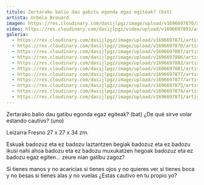 ```yaml
---
titulo: Zertarako balio dau gabitu egonda egaz egiteak? (bat)
artista: Urbela Brouard
imagen: https://res.cloudinary.com/dasijlpgz/image/upload/v1696697870/artistas/Urbela/Zertarako%20balio%20dau%20gatibu%20egonda%20egaz%20egiteak%20%28bat%29/P1070191.jpg
video: https://res.cloudinary.com/dasijlpgz/video/upload/v1696697891/artistas/Urbela/Zertarako%20balio%20dau%20gatibu%20egonda%20egaz%20egiteak%20%28bat%29/Sin_t%C3%ADtulo_1-2.mp4
galeria:
  - https://res.cloudinary.com/dasijlpgz/image/upload/v1696697871/artistas/Urbela/Zertarako%20balio%20dau%20gatibu%20egonda%20egaz%20egiteak%20%28bat%29/P1070192.jpg
  - https://res.cloudinary.com/dasijlpgz/image/upload/v1696697870/artistas/Urbela/Zertarako%20balio%20dau%20gatibu%20egonda%20egaz%20egiteak%20%28bat%29/P1070191.jpg
  - https://res.cloudinary.com/dasijlpgz/image/upload/v1696697887/artistas/Urbela/Zertarako%20balio%20dau%20gatibu%20egonda%20egaz%20egiteak%20%28bat%29/P1070215.jpg
  - https://res.cloudinary.com/dasijlpgz/image/upload/v1696697886/artistas/Urbela/Zertarako%20balio%20dau%20gatibu%20egonda%20egaz%20egiteak%20%28bat%29/P1070211.jpg
  - https://res.cloudinary.com/dasijlpgz/image/upload/v1696697882/artistas/Urbela/Zertarako%20balio%20dau%20gatibu%20egonda%20egaz%20egiteak%20%28bat%29/P1070210.jpg
  - https://res.cloudinary.com/dasijlpgz/image/upload/v1696697881/artistas/Urbela/Zertarako%20balio%20dau%20gatibu%20egonda%20egaz%20egiteak%20%28bat%29/P1070208.jpg
  - https://res.cloudinary.com/dasijlpgz/image/upload/v1696697877/artistas/Urbela/Zertarako%20balio%20dau%20gatibu%20egonda%20egaz%20egiteak%20%28bat%29/P1070205.jpg
  - https://res.cloudinary.com/dasijlpgz/image/upload/v1696697877/artistas/Urbela/Zertarako%20balio%20dau%20gatibu%20egonda%20egaz%20egiteak%20%28bat%29/P1070203.jpg
  - https://res.cloudinary.com/dasijlpgz/image/upload/v1696697875/artistas/Urbela/Zertarako%20balio%20dau%20gatibu%20egonda%20egaz%20egiteak%20%28bat%29/P1070202.jpg
  - https://res.cloudinary.com/dasijlpgz/image/upload/v1696697874/artistas/Urbela/Zertarako%20balio%20dau%20gatibu%20egonda%20egaz%20egiteak%20%28bat%29/P1070199.jpg
  - https://res.cloudinary.com/dasijlpgz/image/upload/v1696697871/artistas/Urbela/Zertarako%20balio%20dau%20gatibu%20egonda%20egaz%20egiteak%20%28bat%29/P1070196.jpg
---
```

Zertarako balio dau gatibu egonda egaz egiteak? (bat)
¿De qué sirve volar estando cautivo? (uno)

Leizarra
Fresno
27 x 27 x 34 zm.

Eskuak badozuz eta ez badozu laztantzen
begiak badozuz eta ez badozu ikusi nahi
ahoa badozu eta ez badozu muxukatzen
hegoak badozuz eta ez badozu egaz egiten...
zeure nian gatibu zagoz?

Si tienes manos y no acaricias
si tienes ojos y no quieres ver
si tienes boca y no besas
si tienes alas y no vuelas
¿Estas cautivo en tu propio yo?